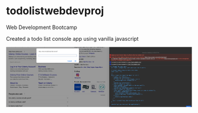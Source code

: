 # todolistwebdevproj

Web Development Bootcamp

Created a todo list console app using vanilla javascript

![](imgs/screenshot1.png)